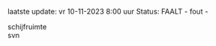 laatste update: 
vr 10-11-2023  8:00   uur 
Status: FAALT - fout - 
<div class="service Y">schijfruimte</div><div class="service R">svn</div>